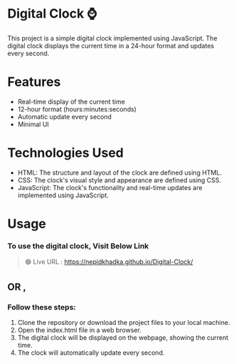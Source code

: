 # Digital Clock ⌚

This project is a simple digital clock implemented using JavaScript. The digital clock displays the current time in a 24-hour format and updates every second.

# Features
- Real-time display of the current time
- 12-hour format (hours:minutes:seconds)
- Automatic update every second
- Minimal UI

# Technologies Used
- HTML: The structure and layout of the clock are defined using HTML.
- CSS: The clock's visual style and appearance are defined using CSS.
- JavaScript: The clock's functionality and real-time updates are implemented using JavaScript.

# Usage
### To use the digital clock, Visit Below Link

> 🟢 Live URL : https://nepidkhadka.github.io/Digital-Clock/

## OR ,
### Follow these steps:

1. Clone the repository or download the project files to your local machine.
2. Open the index.html file in a web browser.
3. The digital clock will be displayed on the webpage, showing the current time.
4. The clock will automatically update every second.
